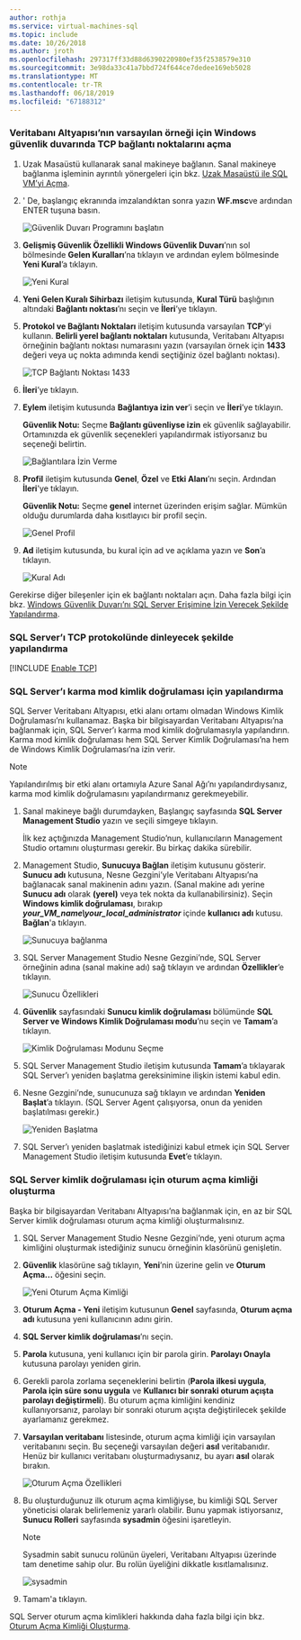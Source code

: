 ```yaml
---
author: rothja
ms.service: virtual-machines-sql
ms.topic: include
ms.date: 10/26/2018
ms.author: jroth
ms.openlocfilehash: 297317ff33d88d6390220980ef35f2538579e310
ms.sourcegitcommit: 3e98da33c41a7bbd724f644ce7dedee169eb5028
ms.translationtype: MT
ms.contentlocale: tr-TR
ms.lasthandoff: 06/18/2019
ms.locfileid: "67188312"
---
```

### <a name="open-tcp-ports-in-the-windows-firewall-for-the-default-instance-of-the-database-engine"></a>Veritabanı Altyapısı’nın varsayılan örneği için Windows güvenlik duvarında TCP bağlantı noktalarını açma
1. Uzak Masaüstü kullanarak sanal makineye bağlanın. Sanal makineye bağlanma işleminin ayrıntılı yönergeleri için bkz. [Uzak Masaüstü ile SQL VM’yi Açma](../articles/virtual-machines/windows/sql/virtual-machines-windows-portal-sql-server-provision.md#remotedesktop).
2. ' De, başlangıç ekranında imzalandıktan sonra yazın **WF.msc**ve ardından ENTER tuşuna basın.
   
    ![Güvenlik Duvarı Programını başlatın](./media/virtual-machines-sql-server-connection-steps/12Open-WF.png)
3. **Gelişmiş Güvenlik Özellikli Windows Güvenlik Duvarı**’nın sol bölmesinde **Gelen Kuralları**’na tıklayın ve ardından eylem bölmesinde **Yeni Kural**’a tıklayın.
   
    ![Yeni Kural](./media/virtual-machines-sql-server-connection-steps/13New-FW-Rule.png)
4. **Yeni Gelen Kuralı Sihirbazı** iletişim kutusunda, **Kural Türü** başlığının altındaki **Bağlantı noktası**’nı seçin ve **İleri**’ye tıklayın.
5. **Protokol ve Bağlantı Noktaları** iletişim kutusunda varsayılan **TCP**’yi kullanın. **Belirli yerel bağlantı noktaları** kutusunda, Veritabanı Altyapısı örneğinin bağlantı noktası numarasını yazın (varsayılan örnek için **1433** değeri veya uç nokta adımında kendi seçtiğiniz özel bağlantı noktası).
   
    ![TCP Bağlantı Noktası 1433](./media/virtual-machines-sql-server-connection-steps/14Port-1433.png)
6. **İleri**’ye tıklayın.
7. **Eylem** iletişim kutusunda **Bağlantıya izin ver**’i seçin ve **İleri**’ye tıklayın.
   
    **Güvenlik Notu:** Seçme **Bağlantı güvenliyse izin** ek güvenlik sağlayabilir. Ortamınızda ek güvenlik seçenekleri yapılandırmak istiyorsanız bu seçeneği belirtin.
   
    ![Bağlantılara İzin Verme](./media/virtual-machines-sql-server-connection-steps/15Allow-Connection.png)
8. **Profil** iletişim kutusunda **Genel**, **Özel** ve **Etki Alanı**’nı seçin. Ardından **İleri**'ye tıklayın.
   
    **Güvenlik Notu:**  Seçme **genel** internet üzerinden erişim sağlar. Mümkün olduğu durumlarda daha kısıtlayıcı bir profil seçin.
   
    ![Genel Profil](./media/virtual-machines-sql-server-connection-steps/16Public-Private-Domain-Profile.png)
9. **Ad** iletişim kutusunda, bu kural için ad ve açıklama yazın ve **Son**’a tıklayın.
   
    ![Kural Adı](./media/virtual-machines-sql-server-connection-steps/17Rule-Name.png)

Gerekirse diğer bileşenler için ek bağlantı noktaları açın. Daha fazla bilgi için bkz. [Windows Güvenlik Duvarı’nı SQL Server Erişimine İzin Verecek Şekilde Yapılandırma](https://msdn.microsoft.com/library/cc646023.aspx).

### <a name="configure-sql-server-to-listen-on-the-tcp-protocol"></a>SQL Server’ı TCP protokolünde dinleyecek şekilde yapılandırma

[!INCLUDE [Enable TCP](virtual-machines-sql-server-connection-tcp-protocol.md)]

### <a name="configure-sql-server-for-mixed-mode-authentication"></a>SQL Server’ı karma mod kimlik doğrulaması için yapılandırma
SQL Server Veritabanı Altyapısı, etki alanı ortamı olmadan Windows Kimlik Doğrulaması’nı kullanamaz. Başka bir bilgisayardan Veritabanı Altyapısı’na bağlanmak için, SQL Server’ı karma mod kimlik doğrulamasıyla yapılandırın. Karma mod kimlik doğrulaması hem SQL Server Kimlik Doğrulaması’na hem de Windows Kimlik Doğrulaması’na izin verir.

> [!NOTE]
> Yapılandırılmış bir etki alanı ortamıyla Azure Sanal Ağı’nı yapılandırdıysanız, karma mod kimlik doğrulamasını yapılandırmanız gerekmeyebilir.
> 
> 

1. Sanal makineye bağlı durumdayken, Başlangıç sayfasında **SQL Server Management Studio** yazın ve seçili simgeye tıklayın.
   
    İlk kez açtığınızda Management Studio’nun, kullanıcıların Management Studio ortamını oluşturması gerekir. Bu birkaç dakika sürebilir.
2. Management Studio, **Sunucuya Bağlan** iletişim kutusunu gösterir. **Sunucu adı** kutusuna, Nesne Gezgini’yle Veritabanı Altyapısı’na bağlanacak sanal makinenin adını yazın. (Sanal makine adı yerine **Sunucu adı** olarak **(yerel)** veya tek nokta da kullanabilirsiniz). Seçin **Windows kimlik doğrulaması**, bırakıp ***your_VM_name\your_local_administrator*** içinde **kullanıcı adı** kutusu. **Bağlan**'a tıklayın.
   
    ![Sunucuya bağlanma](./media/virtual-machines-sql-server-connection-steps/19Connect-to-Server.png)
3. SQL Server Management Studio Nesne Gezgini’nde, SQL Server örneğinin adına (sanal makine adı) sağ tıklayın ve ardından **Özellikler**’e tıklayın.
   
    ![Sunucu Özellikleri](./media/virtual-machines-sql-server-connection-steps/20Server-Properties.png)
4. **Güvenlik** sayfasındaki **Sunucu kimlik doğrulaması** bölümünde **SQL Server ve Windows Kimlik Doğrulaması modu**’nu seçin ve **Tamam**’a tıklayın.
   
    ![Kimlik Doğrulaması Modunu Seçme](./media/virtual-machines-sql-server-connection-steps/21Mixed-Mode.png)
5. SQL Server Management Studio iletişim kutusunda **Tamam**’a tıklayarak SQL Server’ı yeniden başlatma gereksinimine ilişkin istemi kabul edin.
6. Nesne Gezgini’nde, sunucunuza sağ tıklayın ve ardından **Yeniden Başlat**’a tıklayın. (SQL Server Agent çalışıyorsa, onun da yeniden başlatılması gerekir.)
   
    ![Yeniden Başlatma](./media/virtual-machines-sql-server-connection-steps/22Restart2.png)
7. SQL Server’ı yeniden başlatmak istediğinizi kabul etmek için SQL Server Management Studio iletişim kutusunda **Evet**’e tıklayın.

### <a name="create-sql-server-authentication-logins"></a>SQL Server kimlik doğrulaması için oturum açma kimliği oluşturma
Başka bir bilgisayardan Veritabanı Altyapısı’na bağlanmak için, en az bir SQL Server kimlik doğrulaması oturum açma kimliği oluşturmalısınız.

1. SQL Server Management Studio Nesne Gezgini’nde, yeni oturum açma kimliğini oluşturmak istediğiniz sunucu örneğinin klasörünü genişletin.
2. **Güvenlik** klasörüne sağ tıklayın, **Yeni**’nin üzerine gelin ve **Oturum Açma...** öğesini seçin.
   
    ![Yeni Oturum Açma Kimliği](./media/virtual-machines-sql-server-connection-steps/23New-Login.png)
3. **Oturum Açma - Yeni** iletişim kutusunun **Genel** sayfasında, **Oturum açma adı** kutusuna yeni kullanıcının adını girin.
4. **SQL Server kimlik doğrulaması**’nı seçin.
5. **Parola** kutusuna, yeni kullanıcı için bir parola girin. **Parolayı Onayla** kutusuna parolayı yeniden girin.
6. Gerekli parola zorlama seçeneklerini belirtin (**Parola ilkesi uygula**, **Parola için süre sonu uygula** ve **Kullanıcı bir sonraki oturum açışta parolayı değiştirmeli**). Bu oturum açma kimliğini kendiniz kullanıyorsanız, parolayı bir sonraki oturum açışta değiştirilecek şekilde ayarlamanız gerekmez.
7. **Varsayılan veritabanı** listesinde, oturum açma kimliği için varsayılan veritabanını seçin. Bu seçeneği varsayılan değeri **asıl** veritabanıdır. Henüz bir kullanıcı veritabanı oluşturmadıysanız, bu ayarı **asıl** olarak bırakın.
   
    ![Oturum Açma Özellikleri](./media/virtual-machines-sql-server-connection-steps/24Test-Login.png)
8. Bu oluşturduğunuz ilk oturum açma kimliğiyse, bu kimliği SQL Server yöneticisi olarak belirlemeniz yararlı olabilir. Bunu yapmak istiyorsanız, **Sunucu Rolleri** sayfasında **sysadmin** öğesini işaretleyin.
   
   > [!NOTE]
   > Sysadmin sabit sunucu rolünün üyeleri, Veritabanı Altyapısı üzerinde tam denetime sahip olur. Bu rolün üyeliğini dikkatle kısıtlamalısınız.
   > 
   > 
   
   ![sysadmin](./media/virtual-machines-sql-server-connection-steps/25sysadmin.png)
9. Tamam'a tıklayın.

SQL Server oturum açma kimlikleri hakkında daha fazla bilgi için bkz. [Oturum Açma Kimliği Oluşturma](https://msdn.microsoft.com/library/aa337562.aspx).

